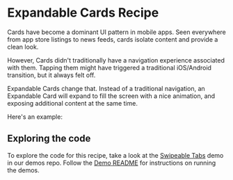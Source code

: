 ---
---

# Expandable Cards Recipe

Cards have become a dominant UI pattern in mobile apps. Seen everywhere from app store listings to news feeds, cards isolate content and provide a clean look.

However, Cards didn't traditionally have a navigation experience associated with them. Tapping them might have triggered a traditional iOS/Android transition, but it always felt off.

Expandable Cards change that. Instead of a traditional navigation, an Expandable Card will expand to fill the screen with a nice animation, and exposing additional content at the same time.

Here's an example:

## Exploring the code

To explore the code for this recipe, take a look at the [Swipeable Tabs](https://github.com/ionic-team/ionic-recipe-demos/tree/master/src/components/swipeable-tabs) demo in our demos repo. Follow the [Demo README](https://github.com/ionic-team/ionic-recipe-demos/blob/master/readme.md) for instructions on running the demos.